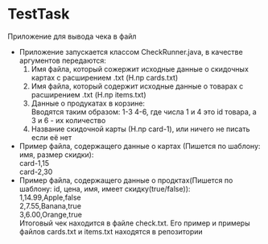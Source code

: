 # TestTask
Приложение для вывода чека в файл
- Приложение запускается классом CheckRunner.java, в качестве аргументов передаются: 
   1) Имя файла, который сожержит исходные данные о скидочных картах с расширением .txt (Н.пр cards.txt)<br>
   2) Имя файла, который содержит исходные данные о товарах с расширением .txt (Н.пр items.txt)<br>
   3) Данные о продукатах в корзине:<br>
Вводятся таким образом: 1-3 4-6, где числа 1 и 4 это id товара, а 3 и 6 - их количество
   4) Название скидочной карты (Н.пр card-1), или ничего не писать если её нет
- Пример файла, содержащего данные о картах (Пишется по шаблону:  имя, размер скидки):
<br> card-1,15
<br> card-2,30
- Пример файла, содержащего данные о продктах(Пишется по шаблону: id, цена, имя, имеет скидку(true/false)):
<br> 1,14.99,Apple,false
<br> 2,7.55,Banana,true
<br> 3,6.00,Orange,true
<br>Итоговый чек находится в файле check.txt. Его пример и примеры файлов cards.txt и items.txt находятся в репозитории
